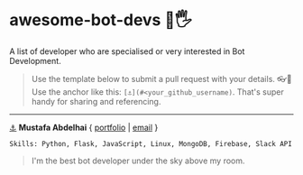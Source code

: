 # awesome-bot-devs 🤖🖐
A list of developer who are specialised or very interested in Bot Development.

> Use the template below to submit a pull request with your details. 👓🖖
> Use the anchor like this: `[⚓](#<your_github_username)`. That's super handy for sharing and referencing.

---

[⚓](#abdelhai) **Mustafa Abdelhai** { [portfolio](https://devolio.net/mustafa) | [email](mailto:mustafa@devolio.net) }  
```
Skills: Python, Flask, JavaScript, Linux, MongoDB, Firebase, Slack API
```
> I'm the best bot developer under the sky above my room.
